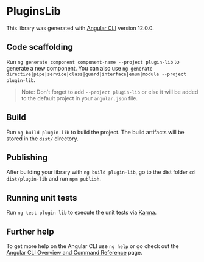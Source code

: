 # PluginsLib

This library was generated with [Angular CLI](https://github.com/angular/angular-cli) version 12.0.0.

## Code scaffolding

Run `ng generate component component-name --project plugin-lib` to generate a new component. You can also use `ng generate directive|pipe|service|class|guard|interface|enum|module --project plugin-lib`.
> Note: Don't forget to add `--project plugin-lib` or else it will be added to the default project in your `angular.json` file. 

## Build

Run `ng build plugin-lib` to build the project. The build artifacts will be stored in the `dist/` directory.

## Publishing

After building your library with `ng build plugin-lib`, go to the dist folder `cd dist/plugin-lib` and run `npm publish`.

## Running unit tests

Run `ng test plugin-lib` to execute the unit tests via [Karma](https://karma-runner.github.io).

## Further help

To get more help on the Angular CLI use `ng help` or go check out the [Angular CLI Overview and Command Reference](https://angular.io/cli) page.
